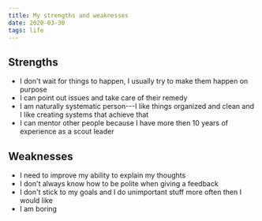 ```yaml
---
title: My strengths and weaknesses
date: 2020-03-30
tags: life
---
```


## Strengths

- I don't wait for things to happen, I usually try to make them happen on purpose
- I can point out issues and take care of their remedy
- I am naturally systematic person---I like things organized and clean and I like creating systems that achieve that
- I can mentor other people because I have more then 10 years of experience as a scout leader

## Weaknesses

- I need to improve my ability to explain my thoughts
- I don't always know how to be polite when giving a feedback
- I don't stick to my goals and I do unimportant stuff more often then I would like
- I am boring

